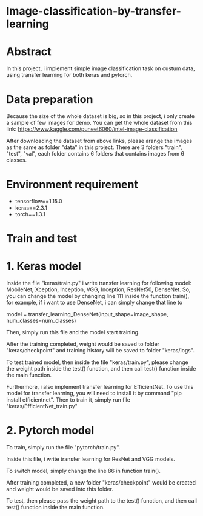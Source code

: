 # Image-classification-by-transfer-learning

# Abstract
In this project, i implement simple image classification task on custum data, using transfer learning for both keras and pytorch.

# Data preparation
Because the size of the whole dataset is big, so in this project, i only create a sample of few images for demo. You can get the whole dataset from this link: https://www.kaggle.com/puneet6060/intel-image-classification

After downloading the dataset from above links, please arange the images as the same as folder "data" in this project. There are 3 folders "train", "test", "val", each folder contains 6 folders that contains images from 6 classes.

# Environment requirement
- tensorflow==1.15.0
- keras==2.3.1
- torch==1.3.1

# Train and test 
# 1. Keras model 
Inside the file "keras/train.py" i write transfer learning for following model: MobileNet, Xception, Inception, VGG, Inception, ResNet50, DenseNet.  So, you can change the model by changing line 111 inside the function train(), for example, if i want to use DenseNet, i can simply change that line to 

model = transfer_learning_DenseNet(input_shape=image_shape, num_classes=num_classes)

Then, simply run this file and the model start training. 

After the training completed, weight would be saved to folder "keras/checkpoint" and training history will be saved to folder "keras/logs". 

To test trained model, then inside the file "keras/train.py", please change the weight path inside the test() function, and then call test() function inside the main function. 

Furthermore, i also implement transfer learning for EfficientNet. To use this model for transfer learning, you will need to install it by command "pip install efficientnet". 
Then to train it, simply run file "keras/EfficientNet_train.py" 

# 2. Pytorch model 
To train, simply run the file "pytorch/train.py".

Inside this file, i write transfer learning for ResNet and VGG models.

To switch model, simply change the line 86 in function train(). 

After training completed, a new folder "keras/checkpoint" would be created and weight would be saved into this folder. 

To test, then please pass the weight path to the test() function, and then call test() function inside the main function. 



